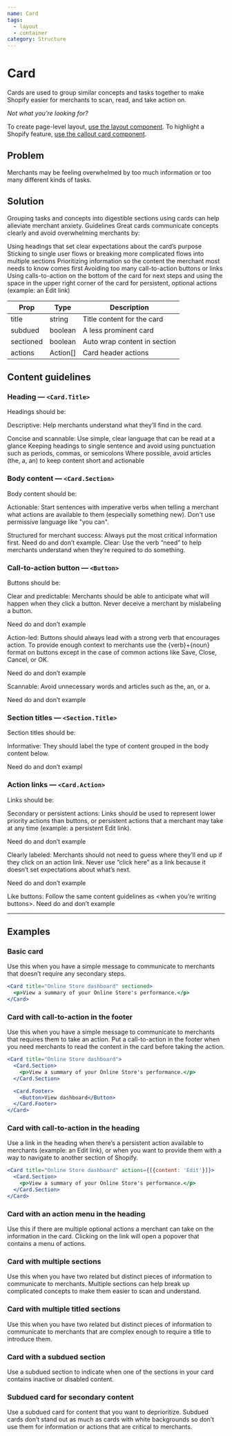 ```yaml
---
name: Card
tags:
  - layout
  - container
category: Structure
---
```


# Card

Cards are used to group similar concepts and tasks together to make Shopify easier for merchants to scan, read, and take action on.

_Not what you’re looking for?_

To create page-level layout, [use the layout component](../Layout/).
To highlight a Shopify feature, [use the callout card component](../CalloutCard/).

## Problem

Merchants may be feeling overwhelmed by too much information or too many different kinds of tasks.

## Solution

Grouping tasks and concepts into digestible sections using cards can help alleviate merchant anxiety.
Guidelines
Great cards communicate concepts clearly and avoid overwhelming merchants by:

Using headings that set clear expectations about the card’s purpose
Sticking to single user flows or breaking more complicated flows into multiple sections
Prioritizing information so the content the merchant most needs to know comes first
Avoiding too many call-to-action buttons or links
Using calls-to-action on the bottom of the card for next steps and using the space in the upper right corner of the card for persistent, optional actions (example: an Edit link)

| Prop | Type | Description |
| ---- | ---- | ----------- |
| title | string | Title content for the card |
| subdued | boolean | A less prominent card |
| sectioned | boolean | Auto wrap content in section |
| actions | Action[] | Card header actions |

## Content guidelines

### Heading — `<Card.Title>`

Headings should be:

Descriptive: Help merchants understand what they’ll find in the card.

Concise and scannable:
Use simple, clear language that can be read at a glance
Keeping headings to single sentence and avoid using punctuation such as periods, commas, or semicolons
Where possible, avoid articles (the, a, an) to keep content short and actionable

### Body content — `<Card.Section>`

Body content should be:

Actionable: Start sentences with imperative verbs when telling a merchant what actions are available to them (especially something new). Don't use permissive language like "you can".

Structured for merchant success: Always put the most critical information first.
Need do and don’t example.
Clear: Use the verb “need” to help merchants understand when they’re required to do something.


### Call-to-action button — `<Button>`

Buttons should be:

Clear and predictable: Merchants should be able to anticipate what will happen when they click a button. Never deceive a merchant by mislabeling a button.

Need do and don’t example

Action-led: Buttons should always lead with a strong verb that encourages action. To provide enough context to merchants use the {verb}+{noun} format on buttons except in the case of common actions like Save, Close, Cancel, or OK.

Need do and don’t example

Scannable: Avoid unnecessary words and articles such as the, an, or a.

Need do and don’t example

### Section titles — `<Section.Title>`

Section titles should be:

Informative: They should label the type of content grouped in the body content below.

Need do and don’t exampl

### Action links — `<Card.Action>`

Links should be:

Secondary or persistent actions: Links should be used to represent lower priority actions than buttons, or persistent actions that a merchant may take at any time (example: a persistent Edit link).

Need do and don’t example

Clearly labeled: Merchants should not need to guess where they’ll end up if they click on an action link. Never use “click here” as a link because it doesn’t set expectations about what’s next.

Need do and don’t example

Like buttons: Follow the same content guidelines as <when you’re writing buttons>.
Need do and don’t example

---

## Examples

### Basic card

Use this when you have a simple message to communicate to merchants that doesn’t require any secondary steps.

```jsx
<Card title="Online Store dashboard" sectioned>
  <p>View a summary of your Online Store's performance.</p>
</Card>
```

### Card with call-to-action in the footer

Use this when you have a simple message to communicate to merchants that requires them to take an action. Put a call-to-action in the footer when you need merchants to read the content in the card before taking the action.

```jsx
<Card title="Online Store dashboard">
  <Card.Section>
    <p>View a summary of your Online Store's performance.</p>
  </Card.Section>

  <Card.Footer>
    <Button>View dashboard</Button>
  </Card.Footer>
</Card>
```

### Card with call-to-action in the heading
Use a link in the heading when there’s a persistent action available to merchants (example: an Edit link), or when you want to provide them with a way to navigate to another section of Shopify.

```jsx
<Card title="Online Store dashboard" actions={[{content: 'Edit'}]}>
  <Card.Section>
    <p>View a summary of your Online Store's performance.</p>
  </Card.Section>
</Card>
```

### Card with an action menu in the heading
Use this if there are multiple optional actions a merchant can take on the information in the card. Clicking on the link will open a popover that contains a menu of actions.

### Card with multiple sections
Use this when you have two related but distinct pieces of information to communicate to merchants. Multiple sections can help break up complicated concepts to make them easier to scan and understand.

### Card with multiple titled sections
Use this when you have two related but distinct pieces of information to communicate to merchants that are complex enough to require a title to introduce them.

### Card with a subdued section
Use a subdued section to indicate when one of the sections in your card contains inactive or disabled content.

### Subdued card for secondary content
Use a subdued card for content that you want to deprioritize. Subdued cards don’t stand out as much as cards with white backgrounds so don’t use them for information or actions that are critical to merchants.
